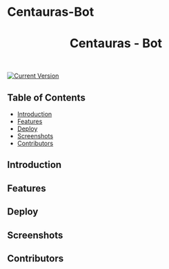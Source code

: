 # Centauras-Bot

<h1 align="center"> Centauras - Bot </h1> <br>

<p align="center">
 
</p>

 
[![Current Version](https://img.shields.io/badge/version-1.1-green.svg)](https://github.com/The-Mavericks/Centauras-Bot)<br>


## Table of Contents

- [Introduction](#introduction)
- [Features](#features)
- [Deploy](#deploy)
- [Screenshots](#screenshots)
- [Contributors](#contributors)

## Introduction


## Features


## Deploy


## Screenshots


## Contributors


